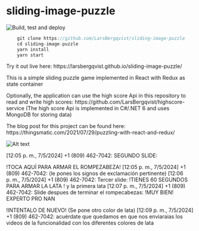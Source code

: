 # sliding-image-puzzle

![Build, test and deploy](https://github.com/larsbergqvist/sliding-image-puzzle/actions/workflows/ci.yml/badge.svg)

<p>

```javascript
    git clone https://github.com/LarsBergqvist/sliding-image-puzzle
    cd sliding-image-puzzle
    yarn install
    yarn start
```

<p>Try it out live here: https://larsbergqvist.github.io/sliding-image-puzzle/  
<p>This is a simple sliding puzzle game implemented in React with Redux as state container  
<p>Optionally, the application can use the high score Api in this repository to read and write high scores: https://github.com/LarsBergqvist/highscore-service  
(The high score Api is implemented in C#/.NET 6 and uses MongoDB for storing data)
<p>The blog post for this project can be found here: https://thingsmatic.com/2021/07/29/puzzling-with-react-and-redux/
    
![Alt text](https://github.com/LarsBergqvist/sliding-image-puzzle/blob/main/sliding-image-puzzle.gif?raw=true 'Sliding Image puzzle')

[12:05 p. m., 7/5/2024] +1 (809) 462-7042: SEGUNDO SLIDE:

!TOCA AQUÍ PARA ARMAR EL ROMPEZABEZA!
[12:05 p. m., 7/5/2024] +1 (809) 462-7042: (le pones los signos de exclamación pertinente)
[12:06 p. m., 7/5/2024] +1 (809) 462-7042: Tercer slide: !TIENES 60 SEGUNDOS PARA ARMAR LA LATA ! y la primera lata
[12:07 p. m., 7/5/2024] +1 (809) 462-7042: Slide despues de terminar el rompecabezas:
!MUY BIEN!
EXPERTO PRO NAN

!INTENTALO DE NUEVO!
(Se pone otro color de lata)
[12:09 p. m., 7/5/2024] +1 (809) 462-7042: acuérdate que quedamos en que nos enviaraias los videos de la funcionalidad con los diferentes colores de lata
